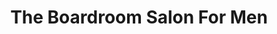 ---
title: "The Boardroom Salon For Men"
url: /dallas/the-boardroom-salon-for-men/
shop: hairdresser
---